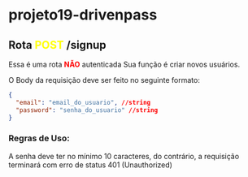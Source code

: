 # projeto19-drivenpass

## Rota <span style="color:yellow"> **POST** </span>/signup

Essa é uma rota <span style="color:red"> **NÃO** </span> autenticada Sua função é criar novos usuários.

O Body da requisição deve ser feito no seguinte formato:

```json
{
  "email": "email_do_usuario", //string
  "password": "senha_do_usuario" //string
}
```

### Regras de Uso: 
A senha deve ter no mínimo 10 caracteres, do contrário, a requisição terminará com erro de status 401 (Unauthorized)